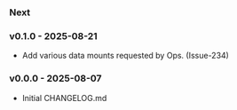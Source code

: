 ### Next

### v0.1.0 - 2025-08-21

- Add various data mounts requested by Ops. (Issue-234) 

### v0.0.0 - 2025-08-07

- Initial CHANGELOG.md

